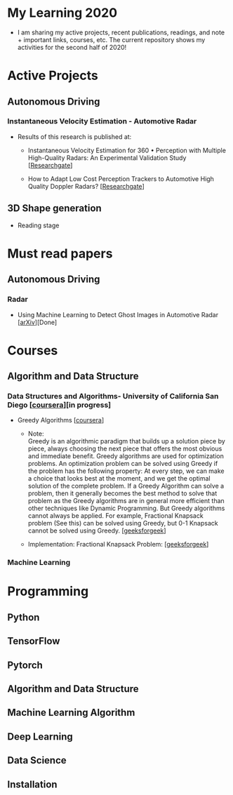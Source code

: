# My Learning 2020
  - I am sharing my active projects, recent publications, readings, and note + important links, courses, etc.  The current repository shows my activities for the second half of 2020!

# Active Projects
## Autonomous Driving
### Instantaneous Velocity Estimation - Automotive Radar
- Results of this research is published at:

  - Instantaneous Velocity Estimation for 360 • Perception with Multiple High-Quality Radars: An Experimental Validation Study [[Researchgate](https://www.researchgate.net/publication/342010637_Instantaneous_Velocity_Estimation_for_360_Perception_with_Multiple_High-Quality_Radars_An_Experimental_Validation_Study)]

  - How to Adapt Low Cost Perception Trackers to Automotive High Quality Doppler Radars?  [[Researchgate](https://www.researchgate.net/publication/342010810_How_to_Adapt_Low_Cost_Perception_Trackers_to_Automotive_High_Quality_Doppler_Radars)]
## 3D Shape generation
  - Reading stage 

# Must read papers
## Autonomous Driving
### Radar
- Using Machine Learning to Detect Ghost Images in Automotive Radar  [[arXiv](https://arxiv.org/pdf/2007.05280.pdf)][Done]

# Courses

## Algorithm and Data Structure 
### Data Structures and Algorithms- University of California San Diego [[coursera](https://www.coursera.org/specializations/data-structures-algorithms)][in progress]
  - Greedy Algorithms [[coursera](https://www.coursera.org/learn/algorithmic-toolbox/lecture/diKe3/review-of-greedy-algorithms)]  
    - Note:   
      Greedy is an algorithmic paradigm that builds up a solution piece by piece, always choosing the next piece that offers the most obvious and immediate benefit. Greedy algorithms are used for optimization problems. An optimization problem can be solved using Greedy if the problem has the following property: At every step, we can make a choice that looks best at the moment, and we get the optimal solution of the complete problem.
  If a Greedy Algorithm can solve a problem, then it generally becomes the best method to solve that problem as the Greedy algorithms are in general more efficient than other techniques like Dynamic Programming. But Greedy algorithms cannot always be applied. For example, Fractional Knapsack problem (See this) can be solved using Greedy, but 0-1 Knapsack cannot be solved using Greedy. [[geeksforgeek](https://www.geeksforgeeks.org/activity-selection-problem-greedy-algo-1/)]
    
    - Implementation: Fractional Knapsack Problem:
    [[geeksforgeek](https://www.geeksforgeeks.org/fractional-knapsack-problem/)]
    
    
### Machine Learning 

# Programming
## Python

## TensorFlow

## Pytorch


## Algorithm and Data Structure 

## Machine Learning Algorithm

## Deep Learning 

## Data Science 

## Installation






